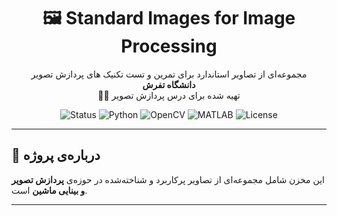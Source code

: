 <h1 align="center">🖼️ Standard Images for Image Processing</h1>
<p align="center">
  مجموعه‌ای از تصاویر استاندارد برای تمرین و تست تکنیک های پردازش تصویر
  <br>
  <b>دانشگاه تفرش </b>
  <br>
  👨‍🏫 تهیه شده برای درس پردازش تصویر
</p>

<p align="center">
  <img src="https://img.shields.io/badge/Project-Active-brightgreen" alt="Status">
  <img src="https://img.shields.io/badge/Python-3.10-blue" alt="Python">
  <img src="https://img.shields.io/badge/OpenCV-Compatible-blue" alt="OpenCV">
  <img src="https://img.shields.io/badge/MATLAB-R2023b-orange" alt="MATLAB">
  <img src="https://img.shields.io/badge/License-Academic-lightgrey" alt="License">
</p>

---

## 📝 درباره‌ی پروژه

این مخزن شامل مجموعه‌ای از تصاویر پرکاربرد و شناخته‌شده در حوزه‌ی **پردازش تصویر و بینایی ماشین** است.

---
